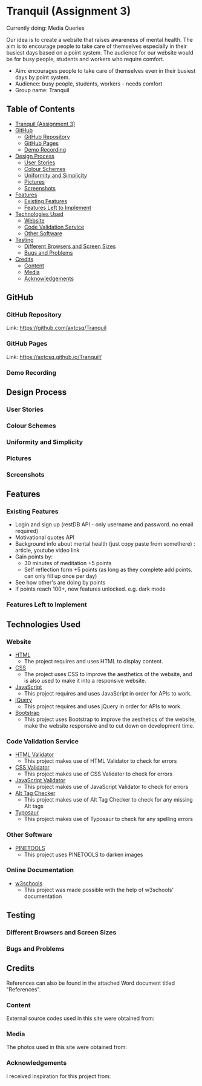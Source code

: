 # Tranquil (Assignment 3)
Currently doing: Media Queries


Our idea is to create a website that raises awareness of mental health. The aim is to encourage people to take care of themselves especially in their busiest days based on a point system. The audience for our website would be for busy people, students and workers who require comfort.

* Aim: encourages people to take care of themselves even in their busiest days by point system.
* Audience: busy people, students, workers - needs comfort
* Group name: Tranquil
## Table of Contents
* [Tranquil (Assignment 3)](https://github.com/axtcsq/Tranquil#tranquil-assignment-3)
* [GitHub](https://github.com/axtcsq/Tranquil#github)
  * [GitHub Repository](https://github.com/axtcsq/Tranquil#github-repository)
  * [GitHub Pages](https://github.com/axtcsq/Tranquil#github-pages)
  * [Demo Recording](https://github.com/axtcsq/Tranquil#demo-recording)
* [Design Process](https://github.com/axtcsq/Tranquil#design-process)
  * [User Stories](https://github.com/axtcsq/Tranquil#user-stories)
  * [Colour Schemes](https://github.com/axtcsq/Tranquil#user-stories)
  * [Uniformity and Simplicity](https://github.com/axtcsq/Tranquil#uniformity-and-simplicity)
  * [Pictures](https://github.com/axtcsq/Tranquil#pictures)
  * [Screenshots](https://github.com/axtcsq/Tranquil#screenshots)
* [Features](https://github.com/axtcsq/Tranquil#features)
  * [Existing Features](https://github.com/axtcsq/Tranquil#existing-features)
  * [Features Left to Implement](https://github.com/axtcsq/Tranquil#features-left-to-implement)
* [Technologies Used](https://github.com/axtcsq/Tranquil#technologies-used)
  * [Website](https://github.com/axtcsq/Tranquil#website)
  * [Code Validation Service](https://github.com/axtcsq/Tranquil#code-validation-service)
  * [Other Software](https://github.com/axtcsq/Tranquil#other-software)
* [Testing](https://github.com/axtcsq/Tranquil#testing)
  * [Different Browsers and Screen Sizes](https://github.com/axtcsq/Tranquil#different-browsers-and-screen-sizes)
  * [Bugs and Problems](https://github.com/axtcsq/Tranquil#bugs-and-problems)
* [Credits](https://github.com/axtcsq/Tranquil#credits)
  * [Content](https://github.com/axtcsq/Tranquil#content)
  * [Media](https://github.com/axtcsq/Tranquil#media)
  * [Acknowledgements](https://github.com/axtcsq/Tranquil#acknowledgements)
## GitHub
### GitHub Repository
Link: https://github.com/axtcsq/Tranquil
### GitHub Pages
Link: https://axtcsq.github.io/Tranquil/
### Demo Recording
## Design Process
### User Stories
### Colour Schemes
### Uniformity and Simplicity
### Pictures
### Screenshots
## Features
### Existing Features
* Login and sign up (restDB API - only username and password. no email required)
* Motivational quotes API 
* Background info about mental health (just copy paste from somethere) : article, youtube video link
* Gain points by: 
  * 30 minutes of meditation +5 points
  * Self reflection form +5 points (as long as they complete add points. can only fill up once per day)
* See how other's are doing by points
* If points reach 100+, new features unlocked. e.g. dark mode
### Features Left to Implement
## Technologies Used
### Website
* [HTML](https://developer.mozilla.org/en-US/docs/Web/HTML)
  * The project requires and uses HTML to display content.
* [CSS](https://developer.mozilla.org/en-US/docs/Web/CSS)
  * The project uses CSS to improve the aesthetics of the website, and is also used to make it into a responsive website.
* [JavaScript](https://developer.mozilla.org/en-US/docs/Web/JavaScript)
  * This project requires and uses JavaScript in order for APIs to work.
* [jQuery](https://developer.mozilla.org/en-US/docs/Glossary/jQuery)
  * This project requires and uses jQuery in order for APIs to work.
* [Bootstrap](https://getbootstrap.com/docs/5.0/getting-started/introduction/)
  * This project uses Bootstrap to improve the aesthetics of the website, make the website responsive and to cut down on development time.
### Code Validation Service
* [HTML Validator](https://validator.w3.org/)
  * This project makes use of HTML Validator to check for errors
* [CSS Validator](https://jigsaw.w3.org/css-validator/)
  * This project makes use of CSS Validator to check for errors
* [JavaScript Validator](https://jshint.com/)
  * This project makes use of JavaScript Validator to check for errors
* [Alt Tag Checker](https://rushax.com/tools/alt-tag-checker/)
  * This project makes use of Alt Tag Checker to check for any missing Alt tags
* [Typosaur](https://typosaur.us/)
  * This project makes use of Typosaur to check for any spelling errors
### Other Software
* [PINETOOLS](https://pinetools.com/darken-image)
  * This project uses PINETOOLS to darken images
### Online Documentation
* [w3schools](https://www.w3schools.com/)
  * This project was made possible with the help of w3schools' documentation
## Testing
### Different Browsers and Screen Sizes
### Bugs and Problems
## Credits
References can also be found in the attached Word document titled "References".
### Content
External source codes used in this site were obtained from:
### Media
The photos used in this site were obtained from:
### Acknowledgements
I received inspiration for this project from: